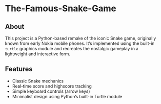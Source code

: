 # The-Famous-Snake-Game

## About

This project is a Python-based remake of the iconic Snake game, originally known from early Nokia mobile phones. It’s implemented using the built-in `turtle` graphics module and recreates the nostalgic gameplay in a lightweight and interactive form.

## Features
- Classic Snake mechanics
- Real-time score and highscore tracking
- Simple keyboard controls (arrow keys)
- Minimalist design using Python’s built-in Turtle module
